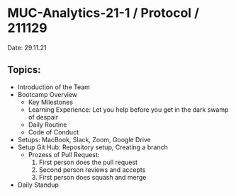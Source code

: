 # MUC-Analytics-21-1 / Protocol / 211129
Date: 29.11.21

## Topics:
- Introduction of the Team
- Bootcamp Overview
  - Key Milestones
  - Learning Experience: Let you help before you get in the dark swamp of despair
  - Daily Routine
  - Code of Conduct
- Setups: MacBook, Slack, Zoom, Google Drive
- Setup Git Hub: Repository setup, Creating a branch
  - Prozess of Pull Request:
    1. First person does the pull request
    2. Second person reviews and accepts
    3. First person does squash and merge
- Daily Standup
